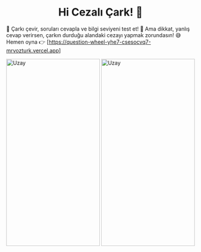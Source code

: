 
<h1 align="center">Hi Cezalı Çark! 🧠</h1>

🔄 Çarkı çevir, soruları cevapla ve bilgi seviyeni test et! 🌟 Ama dikkat, yanlış cevap verirsen, çarkın durduğu alandaki cezayı yapmak zorundasın! 😅 
Hemen oyna 👉 [https://question-wheel-yhe7-csesocvq7-mrvozturk.vercel.app] 

<img title="Doğayla Yaşam" alt="Uzay" src="https://github.com/mrvozturk/QuestionWheel/assets/133267808/a0f759a8-130b-4953-9711-646e3d28878c" width="250px" height="500px">

<img title="Doğayla Yaşam" alt="Uzay" src="https://github.com/mrvozturk/QuestionWheel/assets/133267808/f460547e-28ca-4a42-923d-8ea1999f1497" width="250px" height="500px">

